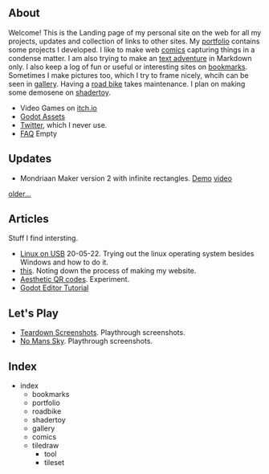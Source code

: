 ## About 
Welcome! This is the Landing page of my personal site on the web for all my projects, updates and collection of links to other sites. My [portfolio](portfolio) contains some projects I developed. I like to make web [comics](comics) capturing things in a condense matter. I am also trying to make an [text adventure](text_adventure) in Markdown only. I also keep a log of fun or useful or interesting sites on [bookmarks](bookmarks). Sometimes I make pictures too, which I try to frame nicely, whcih can be seen in [gallery](gallery). Having a [road bike](roadbike) takes maintenance. I plan on making some demosene on [shadertoy](shadertoy).

- Video Games on [itch.io](https://howyoudoing.itch.io/)
- [Godot Assets](https://godotengine.org/asset-library/asset?category=&godot_version=&sort=updated&filter=boukew99)
- [Twitter](https://twitter.com/HowYouD09409170), which I never use. 
- [FAQ](faq.md) Empty

## Updates  
- Mondriaan Maker version 2 with infinite rectangles. [Demo](https://itch.io/embed-upload/6017377?color=fac901) [video](https://youtube.com/shorts/NXs121C7QTE)

[older...](log.md)

## Articles
Stuff I find intersting.
- [Linux on USB](linux_on_usb) 20-05-22. Trying out the linux operating system besides Windows and how to do it.
- [this](this.md). Noting down the process of making my website. 
- [Aesthetic QR codes](aesthetic_qr). Experiment.
- [Godot Editor Tutorial](godot_editor)

## Let's Play
- [Teardown Screenshots](teardown). Playthrough screenshots.
- [No Mans Sky](no_mans_sky). Playthrough screenshots.

## Index
- index
	- bookmarks
	- portfolio
	- roadbike
	- shadertoy
	- gallery
	- comics
	- tiledraw
		- tool
		- tileset
		
